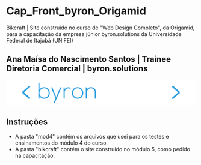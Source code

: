 # Cap_Front_byron_Origamid

Bikcraft | Site construído no curso de "Web Design Completo", da Origamid, para a capacitação da empresa júnior byron.solutions da Universidade Federal de Itajubá (UNIFEI)

## Ana Maísa do Nascimento Santos | Trainee Diretoria Comercial | byron.solutions

<img src="logobyron.png" alt="Logo byron.solutions" style="text-align:center;" />

## Instruções

- A pasta "mod4" contém os arquivos que usei para os testes e ensinamentos do módulo 4 do curso.
- A pasta "bikcraft" contém o site construído no módulo 5, como pedido na capacitação.

